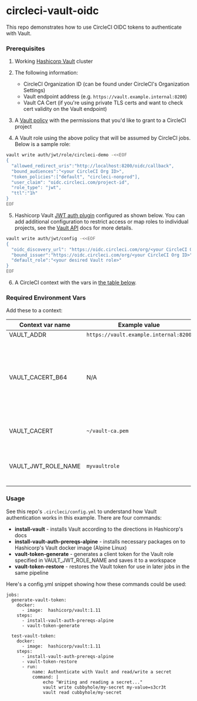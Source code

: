 # circleci-vault-oidc
This repo demonstrates how to use CircleCI OIDC tokens to authenticate with Vault.


### Prerequisites

1. Working [Hashicorp Vault](https://www.vaultproject.io/docs/install) cluster
2. The following information:
    - CircleCI Organization ID (can be found under CircleCI's Organization Settings)
    - Vault endpoint address  (e.g. `https://vault.example.internal:8200`)
    - Vault CA Cert (if you're using private TLS certs and want to check cert validity on the Vault endpoint)

3. A [Vault policy](https://www.vaultproject.io/docs/concepts/policies#creating-policies) with the permissions that you'd like to grant to a CircleCI project 

4. A Vault role using the above policy that will be assumed by CircleCI jobs.  Below is a sample role:

```sh
vault write auth/jwt/role/circleci-demo -<<EOF
{
  "allowed_redirect_uris":"http://localhost:8200/oidc/callback",
  "bound_audiences":"<your CircleCI Org ID>",
  "token_policies":["default", "circleci-nonprod"],
  "user_claim": "oidc.circleci.com/project-id",
  "role_type": "jwt",
  "ttl":"1h"
}
EOF
```


5. Hashicorp Vault [JWT auth plugin](https://www.vaultproject.io/docs/auth/jwt#jwt-verification) configured as shown below. You can add additional configuration to restrict access or map roles to individual projects, see the [Vault API]() docs for more details.

```sh
vault write auth/jwt/config -<<EOF
{
  "oidc_discovery_url": "https://oidc.circleci.com/org/<your CircleCI Org ID>",
  "bound_issuer":"https://oidc.circleci.com/org/<your CircleCI Org ID>",
  "default_role":"<your desired Vault role>"
}
EOF
```

6. A CircleCI context with the vars in [the table below](#required-environment-vars).



### Required Environment Vars

Add these to a context:

| Context var name | Example value | Notes |
|---|---|---|
|VAULT_ADDR|`https://vault.example.internal:8200`| |
|VAULT_CACERT_B64|N/A|Optional.  Base64-encoded Vault CA cert for verifying privately-issued TLS certs. |
|VAULT_CACERT|`~/vault-ca.pem`|Optional.  Path to Vault CA cert file. |
|VAULT_JWT_ROLE_NAME|`myvaultrole`|Vault role that the CircleCI job will assume.|



### Usage 

See this repo's `.circleci/config.yml` to understand how Vault authentication works in this example.  There are four commands:

- **install-vault** - installs Vault according to the directions in Hashicorp's docs
- **install-vault-auth-prereqs-alpine** - installs necessary packages on to Hashicorp's Vault docker image (Alpine Linux)
- **vault-token-generate** - generates a client token for the Vault role specified in VAULT_JWT_ROLE_NAME and saves it to a workspace
- **vault-token-restore** - restores the Vault token for use in later jobs in the same pipeline

Here's a config.yml snippet showing how these commands could be used:

```hcl
jobs:
  generate-vault-token:
    docker: 
      - image:  hashicorp/vault:1.11
    steps:
      - install-vault-auth-prereqs-alpine
      - vault-token-generate

  test-vault-token:
    docker: 
      - image:  hashicorp/vault:1.11
    steps:
      - install-vault-auth-prereqs-alpine
      - vault-token-restore
      - run:
          name: Authenticate with Vault and read/write a secret
          command: |
              echo "Writing and reading a secret..."
              vault write cubbyhole/my-secret my-value=s3cr3t
              vault read cubbyhole/my-secret
```